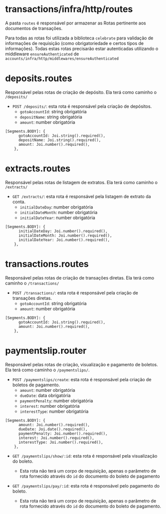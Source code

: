 # **transactions/infra/http/routes**

A pasta `routes` é responsável por armazenar as Rotas pertinente aos documentos de transações.

Para todas as rotas foi utilizada a biblioteca `celebrate` para validação de informações de requisição (como obrigatoriedade e certos tipos de informações). Todas estas rotas precisarão estar autenticadas utilizando o middleware `ensureAuthenticated` de `accounts/infra/http/middlewares/ensureAuthenticated`

# deposits.routes
Responsável pelas rotas de criação de depósito. Ela terá como caminho o `/deposits/`
- `POST /deposits/`: esta rota é responsável pela criação de depósitos.
    - `gotoAccountId`: string obrigatória
    - `depositName`: string obrigatória
    - `amount`: number obrigatória
```
[Segments.BODY]: {
      gotoAccountId: Joi.string().required(),
      depositName: Joi.string().required(),
      amount: Joi.number().required(),
    },
```

# extracts.routes
Responsável pelas rotas de listagem de extratos. Ela terá como caminho o `/extracts/`
- `GET /extracts/`: esta rota é responsável pela listagem de extrato da conta.
    - `initialDateDay`: number obrigatória
    - `initialDateMonth`: number obrigatória
    - `initialDateYear`: number obrigatória
```
[Segments.BODY]: {
      initialDateDay: Joi.number().required(),
      initialDateMonth: Joi.number().required(),
      initialDateYear: Joi.number().required(),
    },
```

# transactions.routes
Responsável pelas rotas de criação de transações diretas. Ela terá como caminho o `/transactions/`

- `POST /transactions/`: esta rota é responsável pela criação de transações diretas.
    - `gotoAccountId`: string obrigatória
    - `amount`: number obrigatória
```
[Segments.BODY]: {
      gotoAccountId: Joi.string().required(),
      amount: Joi.number().required(),
    },
```

# paymentslip.router
Responsável pelas rotas de criação, visualização e pagamento de boletos. Ela terá como caminho o `/paymentslips/`.
- `POST /paymentslips/create`: esta rota é responsável pela criação de boletos de pagamento.
    - `amount`: number obrigatória
    - `dueDate`: data obrigatória
    - `paymentPenalty`: number obrigatória
    - `interest`: number obrigatória
    - `interestType`: number obrigatória
```
[Segments.BODY]: {
      amount: Joi.number().required(),
      dueDate: Joi.date().required(),
      paymentPenalty: Joi.number().required(),
      interest: Joi.number().required(),
      interestType: Joi.number().required(),
    },
```
- `GET /paymentslips/show/:id`: esta rota é responsável pela visualização do boleto.
    - Esta rota não terá um corpo de requisição, apenas o parâmetro de rota fornecido através do `id` do documento do boleto de pagamento

- `GET /paymentslips/pay/:id`: esta rota é responsável pelo pagamento do boleto.
    - Esta rota não terá um corpo de requisição, apenas o parâmetro de rota fornecido através do `id` do documento do boleto de pagamento.
